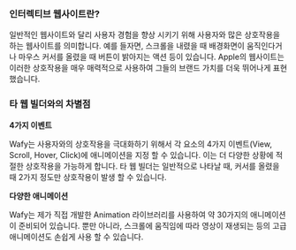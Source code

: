 ### 인터렉티브 웹사이트란?

일반적인 웹사이트와 달리 사용자 경험을 향상 시키기 위해 사용자와 많은 상호작용을 하는 웹사이트를 의미합니다.
예를 들자면, 스크롤을 내렸을 때 배경화면이 움직인다거나 마우스 커서를 올렸을 때 버튼이 밝아지는 액션 등이 있습니다. Apple의 웹사이트는 이러한 상호작용을 매우 매력적으로 사용하여 그들의 브랜드 가치를 더욱 뛰어나게 표현했습니다.

### 타 웹 빌더와의 차별점

**4가지 이벤트**

Wafy는 사용자와의 상호작용을 극대화하기 위해서 각 요소의 4가지 이벤트(View, Scroll, Hover, Click)에 애니메이션을 지정 할 수 있습니다. 이는 더 다양한 상황에 적절한 상호작용을 가능하게 합니다.
타 웹 빌더는 일반적으로 나타날 때, 커서를 올렸을 때 2가지 정도만 상호작용이 발생 할 수 있습니다.

**다양한 애니메이션**

Wafy는 제가 직접 개발한 Animation 라이브러리를 사용하여 약 30가지의 애니메이션이 준비되어 있습니다. 
뿐만 아니라, 스크롤에 움직임에 따라 영상이 재생되는 등의 고급 애니메이션도 손쉽게 사용 할 수 있습니다.
